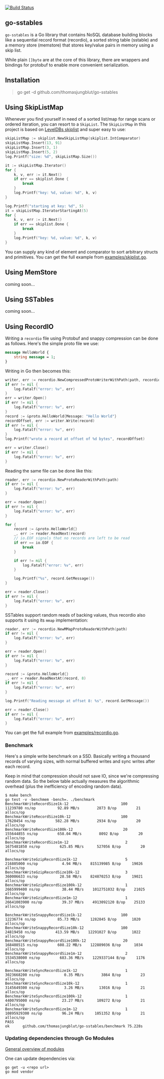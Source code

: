[![Build Status](https://travis-ci.org/thomasjungblut/go-sstables.svg?branch=master)](https://travis-ci.org/thomasjungblut/go-sstables)

## go-sstables

`go-sstables` is a Go library that contains NoSQL database building blocks like a sequential record format (recordio),
a sorted string table (sstable) and a memory store (memstore) that stores key/value pairs in memory using a skip list.

While plain `[]byte` are at the core of this library, there are wrappers and bindings for protobuf to enable more convenient serialization. 

## Installation

> go get -d github.com/thomasjungblut/go-sstables

## Using SkipListMap

Whenever you find yourself in need of a sorted list/map for range scans or ordered iteration, you can resort to a `SkipList`. 
The `SkipListMap` in this project is based on [LevelDBs skiplist](https://github.com/google/leveldb/blob/master/db/skiplist.h) and super easy to use:

```go
skipListMap := skiplist.NewSkipListMap(skiplist.IntComparator)
skipListMap.Insert(13, 91)
skipListMap.Insert(3, 1)
skipListMap.Insert(5, 2)
log.Printf("size: %d", skipListMap.Size())

it := skipListMap.Iterator()
for {
    k, v, err := it.Next()
    if err == skiplist.Done {
        break
    }
    log.Printf("key: %d, value: %d", k, v)
}

log.Printf("starting at key: %d", 5)
it = skipListMap.IteratorStartingAt(5)
for {
    k, v, err := it.Next()
    if err == skiplist.Done {
        break
    }
    log.Printf("key: %d, value: %d", k, v)
}
```

You can supply any kind of element and comparator to sort arbitrary structs and primitives. 
You can get the full example from [examples/skiplist.go](examples/skiplist.go).
 
## Using MemStore

coming soon...
 
## Using SSTables

coming soon...

## Using RecordIO

Writing a `recordio` file using Protobuf and snappy compression can be done as follows. Here's the simple proto file we use:

```protobuf
message HelloWorld {
    string message = 1;
}
```

Writing in Go then becomes this:

```go
writer, err := recordio.NewCompressedProtoWriterWithPath(path, recordio.CompressionTypeSnappy)
if err != nil {
    log.Fatalf("error: %v", err)
}
err = writer.Open()
if err != nil {
    log.Fatalf("error: %v", err)
}
record := &proto.HelloWorld{Message: "Hello World"}
recordOffset, err := writer.Write(record)
if err != nil {
    log.Fatalf("error: %v", err)
}
log.Printf("wrote a record at offset of %d bytes", recordOffset)

err = writer.Close()
if err != nil {
    log.Fatalf("error: %v", err)
}
```

Reading the same file can be done like this:

```go
reader, err := recordio.NewProtoReaderWithPath(path)
if err != nil {
    log.Fatalf("error: %v", err)
}

err = reader.Open()
if err != nil {
    log.Fatalf("error: %v", err)
}

for {
    record := &proto.HelloWorld{}
    _, err := reader.ReadNext(record)
    // io.EOF signals that no records are left to be read
    if err == io.EOF {
        break
    }

    if err != nil {
        log.Fatalf("error: %v", err)
    }

    log.Printf("%s", record.GetMessage())
}

err = reader.Close()
if err != nil {
    log.Fatalf("error: %v", err)
}
```

SSTables support random reads of backing values, thus recordio also supports it using its `mmap` implementation:

```go
reader, err := recordio.NewMMapProtoReaderWithPath(path)
if err != nil {
    log.Fatalf("error: %v", err)
}

err = reader.Open()
if err != nil {
    log.Fatalf("error: %v", err)
}

record := &proto.HelloWorld{}
_, err = reader.ReadNextAt(record, 8)
if err != nil {
    log.Fatalf("error: %v", err)
}

log.Printf("Reading message at offset 8: %s", record.GetMessage())

err = reader.Close()
if err != nil {
    log.Fatalf("error: %v", err)
}
``` 

You can get the full example from [examples/recordio.go](examples/recordio.go).


### Benchmark 

Here's a simple write benchmark on a SSD.
Basically writing a thousand records of varying sizes, with normal buffered writes and sync writes after each record.

Keep in mind that compression should not save IO, since we're compressing random data.
So the below table actually measures the algorithmic overhead (plus the inefficiency of encoding random data).

```
$ make bench
go test -v -benchmem -bench=. ./benchmark
BenchmarkWriteRecordSize1k-12                        100          11239780 ns/op          92.89 MB/s        2873 B/op         21 allocs/op
BenchmarkWriteRecordSize10k-12                       100          17620454 ns/op         582.28 MB/s        2934 B/op         20 allocs/op
BenchmarkWriteRecordSize100k-12                       20         155644855 ns/op         658.04 MB/s        8092 B/op         20 allocs/op
BenchmarkWriteRecordSize1m-12                          2        1675481850 ns/op         625.85 MB/s      527056 B/op         20 allocs/op

BenchmarkWriteGzipRecordSize1k-12                      5         216805000 ns/op           4.94 MB/s    815139985 B/op     19026 allocs/op
BenchmarkWriteGzipRecordSize10k-12                     3         360006633 ns/op          28.58 MB/s    824870253 B/op     19021 allocs/op
BenchmarkWriteGzipRecordSize100k-12                    1        2665999400 ns/op          38.44 MB/s    1012751032 B/op    21025 allocs/op
BenchmarkWriteGzipRecordSize1m-12                      1        26641003900 ns/op         39.37 MB/s    4913092120 B/op    25133 allocs/op

BenchmarkWriteSnappyRecordSize1k-12                  100          12236774 ns/op          85.73 MB/s     1282845 B/op       1020 allocs/op
BenchmarkWriteSnappyRecordSize10k-12                 100          24819458 ns/op         413.59 MB/s    12291027 B/op       1022 allocs/op
BenchmarkWriteSnappyRecordSize100k-12                 20         168408515 ns/op         608.22 MB/s    122889036 B/op      1034 allocs/op
BenchmarkWriteSnappyRecordSize1m-12                    2        1534538000 ns/op         683.36 MB/s    1229337144 B/op     1176 allocs/op

BenchmarkWriteSyncRecordSize1k-12                      1        3023668200 ns/op           0.35 MB/s        3864 B/op         23 allocs/op
BenchmarkWriteSyncRecordSize10k-12                     1        3145649300 ns/op           3.26 MB/s       13016 B/op         21 allocs/op
BenchmarkWriteSyncRecordSize100k-12                    1        4400795000 ns/op          23.27 MB/s      109272 B/op         21 allocs/op
BenchmarkWriteSyncRecordSize1m-12                      1        10895929300 ns/op         96.24 MB/s     1051352 B/op         21 allocs/op
PASS
ok      github.com/thomasjungblut/go-sstables/benchmark 75.228s
```


### Updating dependencies through Go Modules

[General overview of modules](https://github.com/golang/go/wiki/Modules)

One can update dependencies via:

```
go get -u <repo url>
go mod vendor
```
